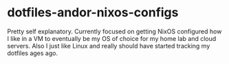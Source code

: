 # dotfiles-andor-nixos-configs
Pretty self explanatory. Currently focused on getting NixOS configured how I like in a VM to eventually be my OS of choice for my home lab and cloud servers. Also I just like Linux and really should have started tracking my dotfiles ages ago.
